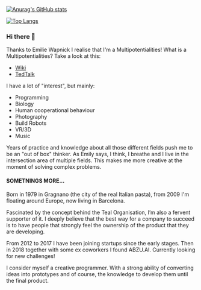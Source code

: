
[![Anurag's GitHub stats](https://github-readme-stats.vercel.app/api?username=marcosomma&show_icons=true&theme=prussian)](https://github.com/anuraghazra/github-readme-stats)

[![Top Langs](https://github-readme-stats.vercel.app/api/top-langs/?username=marcosomma&theme=prussian&layout=compact)](https://github.com/anuraghazra/github-readme-stats)

### Hi there 👋
Thanks to Emilie Wapnick I realise that I'm a Multipotentialities!
What is a Multipotentialities?
Take a look at this:
- [Wiki](https://en.wikipedia.org/wiki/Multipotentiality)
- [TedTalk](https://www.ted.com/talks/emilie_wapnick_why_some_of_us_don_t_have_one_true_calling)

I have a lot of "interest", but mainly:
- Programming
- Biology
- Human cooperational behaviour
- Photography
- Build Robots
- VR/3D
- Music

Years of practice and knowledge about all those different fields push me to be an "out of box" thinker.
As Emily says, I think, I breathe and I live in the intersection area of multiple fields. This makes me more creative at the moment of solving complex problems.

#### SOMETNINGS MORE...
Born in 1979 in Gragnano (the city of the real Italian pasta), from 2009 I'm floating around Europe, now living in Barcelona.

Fascinated by the concept behind the Teal Organisation, I’m also a fervent supporter of it. I deeply believe that the best way for a company to succeed is to have people that strongly feel the ownership of the product that they are developing.

From 2012 to 2017 I have been joining startups since the early stages. Then in 2018 together with some ex coworkers I found ABZU.AI. Currently looking for new challenges!

I consider myself a creative programmer. With a strong ability of converting ideas into prototypes and of course, the knowledge to develop them until the final product.

<!--
**marcosomma/marcosomma** is a ✨ _special_ ✨ repository because its `README.md` (this file) appears on your GitHub profile.

Here are some ideas to get you started:

- 🔭 I’m currently working on ...
- 🌱 I’m currently learning ...
- 👯 I’m looking to collaborate on ...
- 🤔 I’m looking for help with ...
- 💬 Ask me about ...
- 📫 How to reach me: ...
- 😄 Pronouns: ...
- ⚡ Fun fact: ...
-->
